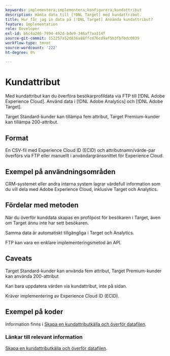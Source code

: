 ```yaml
---
keywords: implementera;implementera;konfigurera;kundattribut
description: Hämta data till [!DNL Target] med kundattribut.
title: Hur får jag in data på [!DNL Target] Använda kundattribut?
feature: Implementation
role: Developer
exl-id: b6c4a286-7994-492d-bde9-346af7aa314f
source-git-commit: 152257a52d836a88ffcd76cd9af5b3fbfbdc0839
workflow-type: tm+mt
source-wordcount: '222'
ht-degree: 0%

---
```


# Kundattribut

Med kundattribut kan du överföra besökarprofildata via FTP till [!DNL Adobe Experience Cloud]. Använd data i [!DNL Adobe Analytics] och [!DNL Adobe Target].

Target Standard-kunder kan tillämpa fem attribut, Target Premium-kunder kan tillämpa 200-attribut.

## Format

En CSV-fil med Experience Cloud ID (ECID) och attributnamn/värde-par överförs via FTP eller manuellt i användargränssnittet för Experience Cloud.

## Exempel på användningsområden

CRM-systemet eller andra interna system lagrar värdefull information som du vill dela med Adobe Experience Cloud, inklusive Target och Analytics.

## Fördelar med metoden

När du överför kunddata skapas en profilpost för besökaren i Target, även om Target ännu inte har sett besökaren.

Samma data är automatiskt tillgängliga i Target och Analytics.

FTP kan vara en enklare implementeringsmetod än API.

## Caveats

Target Standard-kunder kan använda fem attribut, Target Premium-kunder kan använda 200-attribut

Kan bara uppdatera värden via kundattribut, inte på sidan.

Kräver implementering av Experience Cloud ID (ECID).

## Exempel på koder

Information finns i [Skapa en kundattributkälla och överför datafilen](https://experienceleague.adobe.com/docs/core-services/interface/customer-attributes/t-crs-usecase.html).

### Länkar till relevant information

[Skapa en kundattributkälla och överför datafilen](https://experienceleague.adobe.com/docs/core-services/interface/customer-attributes/t-crs-usecase.html).

